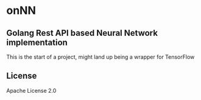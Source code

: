 # onNN
## Golang Rest API based Neural Network implementation

This is the start of a project, might land up being a wrapper for TensorFlow

## License

Apache License 2.0
